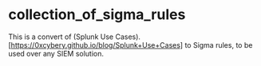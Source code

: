 # collection_of_sigma_rules
This is a convert of (Splunk Use Cases).[https://0xcybery.github.io/blog/Splunk+Use+Cases] to Sigma rules, to be used over any SIEM solution.
